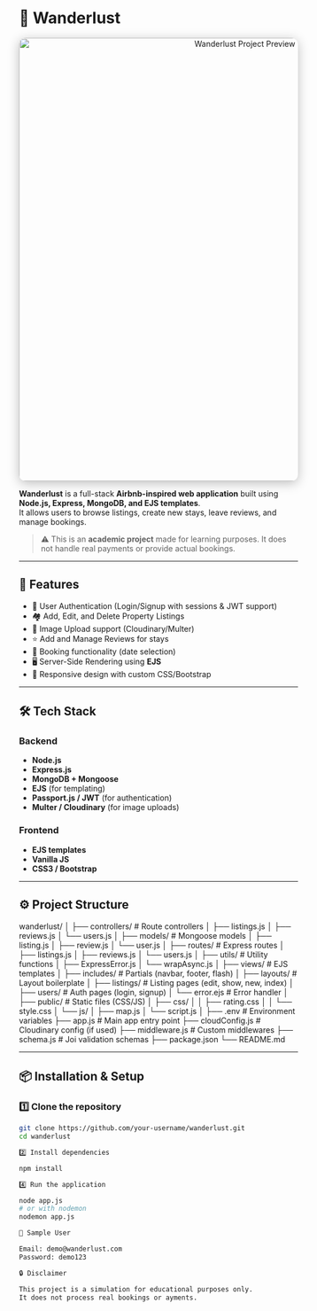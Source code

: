 # 🏡 Wanderlust  

<p align="center">
  <img src="https://imgs.search.brave.com/mw6UHR_nAwmjtlWe-rAyhNtbkNhAbTLwNSp9A2ZiKFo/rs:fit:860:0:0:0/g:ce/aHR0cHM6Ly9jZG4u/c2xpZGVzaGFyZWNk/bi5jb20vc3NfdGh1/bWJuYWlscy9haXJi/bmItMTgwNDEyMTM0/ODQ0LXRodW1ibmFp/bC5qcGc_d2lkdGg9/NTYwJmZpdD1ib3Vu/ZHM" 
       alt="Wanderlust Project Preview" 
       width="800" 
       style="border-radius: 12px; box-shadow: 0px 4px 20px rgba(0,0,0,0.25);" />
</p>  
  

**Wanderlust** is a full-stack **Airbnb-inspired web application** built using **Node.js, Express, MongoDB, and EJS templates**.  
It allows users to browse listings, create new stays, leave reviews, and manage bookings.  

> ⚠️ This is an **academic project** made for learning purposes. It does not handle real payments or provide actual bookings.  

---

## 🚀 Features  

- 🔐 User Authentication (Login/Signup with sessions & JWT support)  
- 🏘️ Add, Edit, and Delete Property Listings  
- 📸 Image Upload support (Cloudinary/Multer)  
- ⭐ Add and Manage Reviews for stays  
- 📅 Booking functionality (date selection)  
- 🖥️ Server-Side Rendering using **EJS**  
- 📱 Responsive design with custom CSS/Bootstrap  

---

## 🛠️ Tech Stack  

### Backend  
- **Node.js**  
- **Express.js**  
- **MongoDB + Mongoose**  
- **EJS** (for templating)  
- **Passport.js / JWT** (for authentication)  
- **Multer / Cloudinary** (for image uploads)  

### Frontend  
- **EJS templates**  
- **Vanilla JS**  
- **CSS3 / Bootstrap**  

---

## ⚙️ Project Structure  

wanderlust/
│
├── controllers/ # Route controllers
│ ├── listings.js
│ ├── reviews.js
│ └── users.js
│
├── models/ # Mongoose models
│ ├── listing.js
│ ├── review.js
│ └── user.js
│
├── routes/ # Express routes
│ ├── listings.js
│ ├── reviews.js
│ └── users.js
│
├── utils/ # Utility functions
│ ├── ExpressError.js
│ └── wrapAsync.js
│
├── views/ # EJS templates
│ ├── includes/ # Partials (navbar, footer, flash)
│ ├── layouts/ # Layout boilerplate
│ ├── listings/ # Listing pages (edit, show, new, index)
│ ├── users/ # Auth pages (login, signup)
│ └── error.ejs # Error handler
│
├── public/ # Static files (CSS/JS)
│ ├── css/
│ │ ├── rating.css
│ │ └── style.css
│ └── js/
│ ├── map.js
│ └── script.js
│
├── .env # Environment variables
├── app.js # Main app entry point
├── cloudConfig.js # Cloudinary config (if used)
├── middleware.js # Custom middlewares
├── schema.js # Joi validation schemas
├── package.json
└── README.md

---

## 📦 Installation & Setup  

### 1️⃣ Clone the repository  

```bash
git clone https://github.com/your-username/wanderlust.git
cd wanderlust

2️⃣ Install dependencies

npm install

4️⃣ Run the application

node app.js
# or with nodemon
nodemon app.js

🧪 Sample User

Email: demo@wanderlust.com  
Password: demo123  

🔒 Disclaimer

This project is a simulation for educational purposes only.
It does not process real bookings or ayments.
